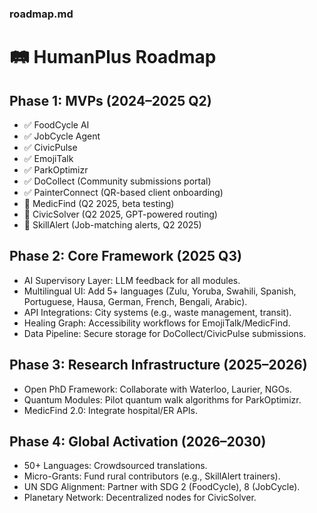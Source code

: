 ### roadmap.md
# 🛤️ HumanPlus Roadmap

## Phase 1: MVPs (2024–2025 Q2)
- ✅ FoodCycle AI
- ✅ JobCycle Agent
- ✅ CivicPulse
- ✅ EmojiTalk
- ✅ ParkOptimizr
- ✅ DoCollect (Community submissions portal)
- ✅ PainterConnect (QR-based client onboarding)
- 🔄 MedicFind (Q2 2025, beta testing)
- 🔄 CivicSolver (Q2 2025, GPT-powered routing)
- 🔄 SkillAlert (Job-matching alerts, Q2 2025)

## Phase 2: Core Framework (2025 Q3)
- AI Supervisory Layer: LLM feedback for all modules.
- Multilingual UI: Add 5+ languages (Zulu, Yoruba, Swahili, Spanish, Portuguese, Hausa, German, French, Bengali, Arabic).
- API Integrations: City systems (e.g., waste management, transit).
- Healing Graph: Accessibility workflows for EmojiTalk/MedicFind.
- Data Pipeline: Secure storage for DoCollect/CivicPulse submissions.



## Phase 3: Research Infrastructure (2025–2026)
- Open PhD Framework: Collaborate with Waterloo, Laurier, NGOs.
- Quantum Modules: Pilot quantum walk algorithms for ParkOptimizr.
- MedicFind 2.0: Integrate hospital/ER APIs.


## Phase 4: Global Activation (2026–2030)
- 50+ Languages: Crowdsourced translations.
- Micro-Grants: Fund rural contributors (e.g., SkillAlert trainers).
- UN SDG Alignment: Partner with SDG 2 (FoodCycle), 8 (JobCycle).
- Planetary Network: Decentralized nodes for CivicSolver.





